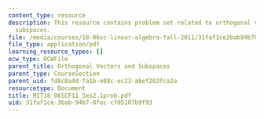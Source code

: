 ```yaml
---
content_type: resource
description: This resource contains problem set related to orthogonal vectors and
  subspaces.
file: /media/courses/18-06sc-linear-algebra-fall-2011/31faf1ce3bab94b78feccf05107b9f93_MIT18_06SCF11_Ses2.1prob.pdf
file_type: application/pdf
learning_resource_types: []
ocw_type: OCWFile
parent_title: Orthogonal Vectors and Subspaces
parent_type: CourseSection
parent_uid: fd8c8a4d-fa1b-e88c-ec23-abef203fca2a
resourcetype: Document
title: MIT18_06SCF11_Ses2.1prob.pdf
uid: 31faf1ce-3bab-94b7-8fec-cf05107b9f93
---
```


